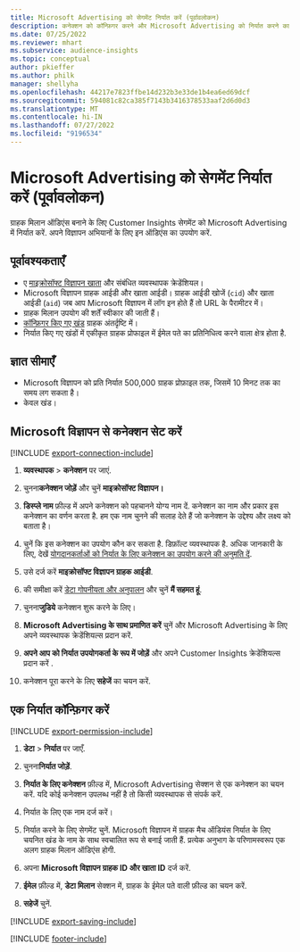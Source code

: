 ```yaml
---
title: Microsoft Advertising को सेगमेंट निर्यात करें (पूर्वावलोकन)
description: कनेक्शन को कॉन्फ़िगर करने और Microsoft Advertising को निर्यात करने का तरीका जानें.
ms.date: 07/25/2022
ms.reviewer: mhart
ms.subservice: audience-insights
ms.topic: conceptual
author: pkieffer
ms.author: philk
manager: shellyha
ms.openlocfilehash: 44217e7823ffbe14d232b3e33de1b4ea6ed69dcf
ms.sourcegitcommit: 594081c82ca385f7143b3416378533aaf2d6d0d3
ms.translationtype: MT
ms.contentlocale: hi-IN
ms.lasthandoff: 07/27/2022
ms.locfileid: "9196534"
---
```

# <a name="export-segments-to-microsoft-advertising-preview"></a>Microsoft Advertising को सेगमेंट निर्यात करें (पूर्वावलोकन)

ग्राहक मिलान ऑडिएंस बनाने के लिए Customer Insights सेगमेंट को Microsoft Advertising में निर्यात करें. अपने विज्ञापन अभियानों के लिए इन ऑडिएंस का उपयोग करें.

## <a name="prerequisites"></a>पूर्वावश्यकताएँ

- ए [माइक्रोसॉफ्ट विज्ञापन खाता](https://ads.microsoft.com/) और संबंधित व्यवस्थापक क्रेडेंशियल।
- Microsoft विज्ञापन ग्राहक आईडी और खाता आईडी। ग्राहक आईडी खोजें (`cid`) और खाता आईडी (`aid`) जब आप Microsoft विज्ञापन में लॉग इन होते हैं तो URL के पैरामीटर में।
- ग्राहक मिलान उपयोग की शर्तें स्वीकार की जाती हैं।
- [कॉन्फ़िगर किए गए खंड](segments.md) ग्राहक अंतर्दृष्टि में।
- निर्यात किए गए खंडों में एकीकृत ग्राहक प्रोफाइल में ईमेल पते का प्रतिनिधित्व करने वाला क्षेत्र होता है.

## <a name="known-limitations"></a>ज्ञात सीमाएँ

- Microsoft विज्ञापन को प्रति निर्यात 500,000 ग्राहक प्रोफ़ाइल तक, जिसमें 10 मिनट तक का समय लग सकता है।
- केवल खंड।

## <a name="set-up-connection-to-microsoft-advertising"></a>Microsoft विज्ञापन से कनेक्शन सेट करें

[!INCLUDE [export-connection-include](includes/export-connection-admn.md)]

1. **व्यवस्थापक** > **कनेक्शन** पर जाएं.

1. चुनना**कनेक्शन जोड़ें** और चुनें **माइक्रोसॉफ्ट विज्ञापन।**

1. **डिस्प्ले नाम** फ़ील्ड में अपने कनेक्शन को पहचानने योग्य नाम दें. कनेक्शन का नाम और प्रकार इस कनेक्शन का वर्णन करता है. हम एक नाम चुनने की सलाह देते हैं जो कनेक्शन के उद्देश्य और लक्ष्य को बताता है।

1. चुनें कि इस कनेक्शन का उपयोग कौन कर सकता है. डिफ़ॉल्ट व्यवस्थापक है. अधिक जानकारी के लिए, देखें [योगदानकर्ताओं को निर्यात के लिए कनेक्शन का उपयोग करने की अनुमति दें](connections.md#allow-contributors-to-use-a-connection-for-exports).

1. उसे दर्ज करें **माइक्रोसॉफ्ट विज्ञापन ग्राहक आईडी**.

1. की समीक्षा करें [डेटा गोपनीयता और अनुपालन](connections.md#data-privacy-and-compliance) और चुनें **मैं सहमत हूं**.

1. चुनना**जुडिये** कनेक्शन शुरू करने के लिए।

1. **Microsoft Advertising के साथ प्रमाणित करें** चुनें और Microsoft Advertising के लिए अपने व्यवस्थापक क्रेडेंशियल्स प्रदान करें.

1. **अपने आप को निर्यात उपयोगकर्ता के रूप में जोड़ें** और अपने Customer Insights क्रेडेंशियल्स प्रदान करें .

1. कनेक्शन पूरा करने के लिए **सहेजें** का चयन करें.

## <a name="configure-an-export"></a>एक निर्यात कॉन्फ़िगर करें

[!INCLUDE [export-permission-include](includes/export-permission.md)]

1. **डेटा** > **निर्यात** पर जाएँ.

1. चुनना**निर्यात जोड़ें**.

1. **निर्यात के लिए कनेक्शन** फ़ील्ड में, Microsoft Advertising सेक्शन से एक कनेक्शन का चयन करें. यदि कोई कनेक्शन उपलब्ध नहीं है तो किसी व्यवस्थापक से संपर्क करें.

1. निर्यात के लिए एक नाम दर्ज करें।

1. निर्यात करने के लिए सेगमेंट चुनें. Microsoft विज्ञापन में ग्राहक मैच ऑडियंस निर्यात के लिए चयनित खंड के नाम के साथ स्वचालित रूप से बनाई जाती हैं. प्रत्येक अनुभाग के परिणामस्वरूप एक अलग ग्राहक मिलान ऑडिएंस होगी.

1. अपना **Microsoft विज्ञापन ग्राहक ID और खाता ID** दर्ज करें.

1. **ईमेल** फ़ील्ड में, **डेटा मिलान** सेक्शन में, ग्राहक के ईमेल पते वाली फ़ील्ड का चयन करें.

1. **सहेजें** चुनें.

[!INCLUDE [export-saving-include](includes/export-saving.md)]

[!INCLUDE [footer-include](includes/footer-banner.md)]
